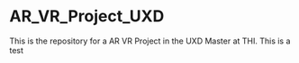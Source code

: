 # AR_VR_Project_UXD
This is the repository for a AR VR Project in the UXD Master at THI.
This is a test
